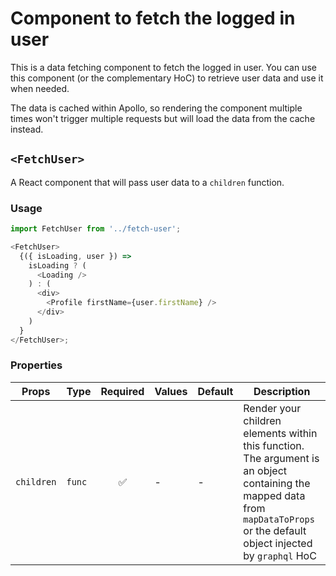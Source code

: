 # Component to fetch the logged in user

This is a data fetching component to fetch the logged in user.
You can use this component (or the complementary HoC) to retrieve user data and use it when needed.

The data is cached within Apollo, so rendering the component multiple times won't trigger multiple requests but will load the data from the cache instead.

## `<FetchUser>`

A React component that will pass user data to a `children` function.

### Usage

```js
import FetchUser from '../fetch-user';

<FetchUser>
  {({ isLoading, user }) =>
    isLoading ? (
      <Loading />
    ) : (
      <div>
        <Profile firstName={user.firstName} />
      </div>
    )
  }
</FetchUser>;
```

### Properties

| Props      | Type   | Required | Values | Default | Description                                                                                                                                                                    |
| ---------- | ------ | :------: | ------ | ------- | ------------------------------------------------------------------------------------------------------------------------------------------------------------------------------ |
| `children` | `func` |    ✅    | -      | -       | Render your children elements within this function. The argument is an object containing the mapped data from `mapDataToProps` or the default object injected by `graphql` HoC |
